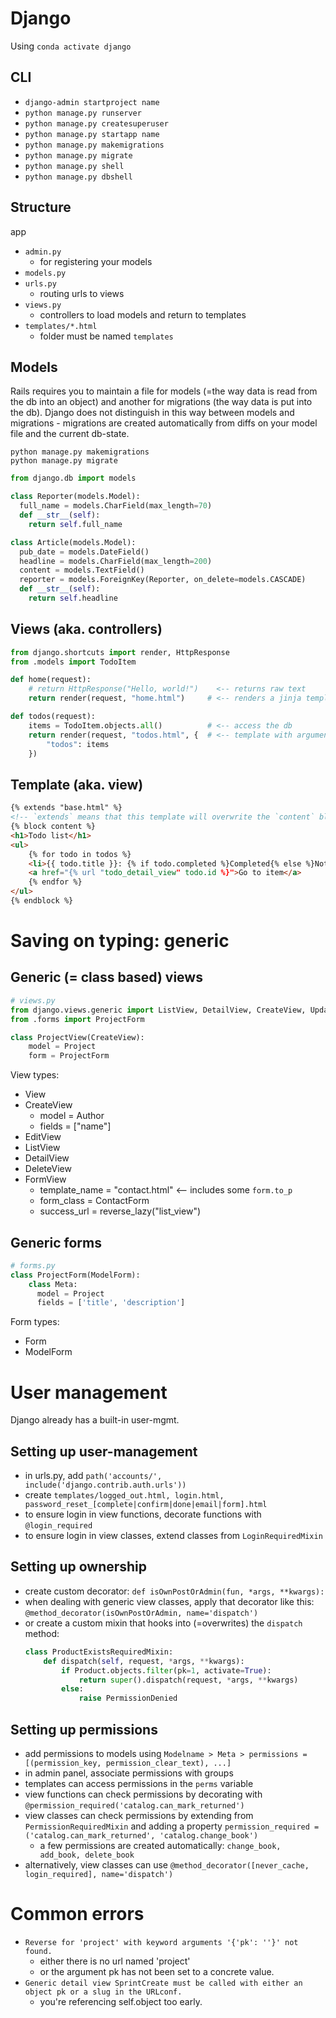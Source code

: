# Django

Using `conda activate django`

## CLI

-   `django-admin startproject name`
-   `python manage.py runserver`
-   `python manage.py createsuperuser`
-   `python manage.py startapp name`
-   `python manage.py makemigrations`
-   `python manage.py migrate`
-   `python manage.py shell`
-   `python manage.py dbshell`

## Structure

app

-   `admin.py`
    -   for registering your models
-   `models.py`
-   `urls.py`
    -   routing urls to views
-   `views.py`
    -   controllers to load models and return to templates
-   `templates/*.html`
    -   folder must be named `templates`

## Models

Rails requires you to maintain a file for models (=the way data is read from the db into an object) and another for migrations (the way data is put into the db).
Django does not distinguish in this way between models and migrations - migrations are created automatically from diffs on your model file and the current db-state.

```shell
python manage.py makemigrations
python manage.py migrate
```

```python
from django.db import models

class Reporter(models.Model):
  full_name = models.CharField(max_length=70)
  def __str__(self):
    return self.full_name

class Article(models.Model):
  pub_date = models.DateField()
  headline = models.CharField(max_length=200)
  content = models.TextField()
  reporter = models.ForeignKey(Reporter, on_delete=models.CASCADE)
  def __str__(self):
    return self.headline
```

## Views (aka. controllers)

```python
from django.shortcuts import render, HttpResponse
from .models import TodoItem

def home(request):
    # return HttpResponse("Hello, world!")    <-- returns raw text
    return render(request, "home.html")     # <-- renders a jinja template

def todos(request):
    items = TodoItem.objects.all()          # <-- access the db
    return render(request, "todos.html", {  # <-- template with arguments
        "todos": items
    })
```

## Template (aka. view)

```html
{% extends "base.html" %}
<!-- `extends` means that this template will overwrite the `content` block in `base.html` -->
{% block content %}
<h1>Todo list</h1>
<ul>
    {% for todo in todos %}
    <li>{{ todo.title }}: {% if todo.completed %}Completed{% else %}Not completed{% endif %}</li>
    <a href="{% url "todo_detail_view" todo.id %}">Go to item</a>
    {% endfor %}
</ul>
{% endblock %}
```

# Saving on typing: generic

## Generic (= class based) views

```python
# views.py
from django.views.generic import ListView, DetailView, CreateView, UpdateView, DeleteView
from .forms import ProjectForm

class ProjectView(CreateView):
    model = Project
    form = ProjectForm
```

View types:

-   View
-   CreateView
    -   model = Author
    -   fields = ["name"]
-   EditView
-   ListView
-   DetailView
-   DeleteView
-   FormView
    -   template_name = "contact.html" <-- includes some `form.to_p`
    -   form_class = ContactForm
    -   success_url = reverse_lazy("list_view")

## Generic forms

```python
# forms.py
class ProjectForm(ModelForm):
    class Meta:
      model = Project
      fields = ['title', 'description']
```

Form types:

-   Form
-   ModelForm

# User management

Django already has a built-in user-mgmt.

## Setting up user-management

-   in urls.py, add `path('accounts/', include('django.contrib.auth.urls'))`
-   create `templates/logged_out.html, login.html, password_reset_[complete|confirm|done|email|form].html`
-   to ensure login in view functions, decorate functions with `@login_required`
-   to ensure login in view classes, extend classes from `LoginRequiredMixin`

## Setting up ownership

-   create custom decorator: `def isOwnPostOrAdmin(fun, *args, **kwargs): `
-   when dealing with generic view classes, apply that decorator like this: `@method_decorator(isOwnPostOrAdmin, name='dispatch')`
-   or create a custom mixin that hooks into (=overwrites) the `dispatch` method:
    ```python
    class ProductExistsRequiredMixin:
        def dispatch(self, request, *args, **kwargs):
            if Product.objects.filter(pk=1, activate=True):
                return super().dispatch(request, *args, **kwargs)
            else:
                raise PermissionDenied
    ```

## Setting up permissions

-   add permissions to models using `Modelname > Meta > permissions = [(permission_key, permission_clear_text), ...]`
-   in admin panel, associate permissions with groups
-   templates can access permissions in the `perms` variable
-   view functions can check permissions by decorating with `@permission_required('catalog.can_mark_returned')`
-   view classes can check permissions by extending from `PermissionRequiredMixin` and adding a property `permission_required = ('catalog.can_mark_returned', 'catalog.change_book')`
    -   a few permissions are created automatically: `change_book, add_book, delete_book`
-   alternatively, view classes can use `@method_decorator([never_cache, login_required], name='dispatch')`

# Common errors

-   `Reverse for 'project' with keyword arguments '{'pk': ''}' not found.`
    -   either there is no url named 'project'
    -   or the argument pk has not been set to a concrete value.
-   `Generic detail view SprintCreate must be called with either an object pk or a slug in the URLconf.`
    -   you're referencing self.object too early.
